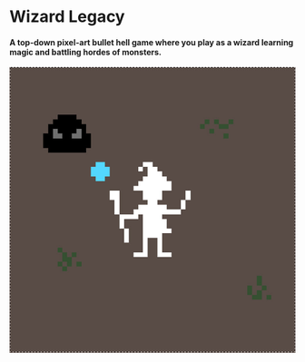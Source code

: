 # Wizard Legacy

#### A top-down pixel-art bullet hell game where you play as a wizard learning magic and battling hordes of monsters.

![Game Demo](assets/sprites/demo.jpg)